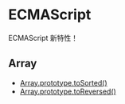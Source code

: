 # ECMAScript

ECMAScript 新特性！

## Array

- [Array.prototype.toSorted()](<./Array.prototype.toSorted().js>)
- [Array.prototype.toReversed()](<./Array.prototype.toReversed().js>)
